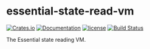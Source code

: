 # essential-state-read-vm

[![Crates.io][crates-badge]][crates-url]
[![Documentation][docs-badge]][docs-url]
[![license][apache-badge]][apache-url]
[![Build Status][actions-badge]][actions-url]

[crates-badge]: https://img.shields.io/crates/v/essential-state-read-vm.svg
[crates-url]: https://crates.io/crates/essential-state-read-vm
[docs-badge]: https://docs.rs/essential-state-read-vm/badge.svg
[docs-url]: https://docs.rs/essential-state-read-vm
[apache-badge]: https://img.shields.io/badge/license-APACHE-blue.svg
[apache-url]: LICENSE
[actions-badge]: https://github.com/essential-contributions/essential-base/workflows/ci/badge.svg
[actions-url]:https://github.com/essential-contributions/essential-base/actions

The Essential state reading VM.